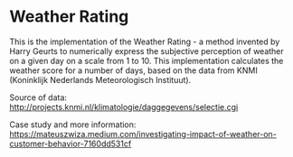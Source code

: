 # Weather Rating

This is the implementation of the Weather Rating - a method invented by Harry Geurts to numerically express the subjective perception of weather on a given day on a scale from 1 to 10. This implementation calculates the weather score for a number of days, based on the data from KNMI (Koninklijk Nederlands Meteorologisch Instituut).

Source of data: http://projects.knmi.nl/klimatologie/daggegevens/selectie.cgi

Case study and more information: https://mateuszwiza.medium.com/investigating-impact-of-weather-on-customer-behavior-7160dd531cf
